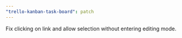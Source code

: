 ```yaml
---
"trello-kanban-task-board": patch
---
```


Fix clicking on link and allow selection without entering editing mode.
